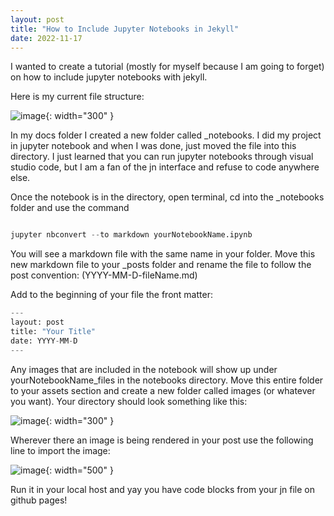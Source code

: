 ```yaml
---
layout: post 
title: "How to Include Jupyter Notebooks in Jekyll" 
date: 2022-11-17
---
```


I wanted to create a tutorial (mostly for myself because I am going to forget) on how to include jupyter notebooks with jekyll. 

Here is my current file structure: 

![image]({{site.url}}/assets/images/JupyterInJekyll_files/FileStructure.png){: width="300" }

In my docs folder I created a new folder called _notebooks. I did my project in jupyter notebook and when I was done, just moved the file into this directory. I just learned that you can run jupyter notebooks through visual studio code, but I am a fan of the jn interface and refuse to code anywhere else. 

Once the notebook is in the directory, open terminal, cd into the _notebooks folder and use the command 

```python 

jupyter nbconvert --to markdown yourNotebookName.ipynb

```

You will see a markdown file with the same name in your folder. Move this new markdown file to your _posts folder and rename the file to follow the post convention: (YYYY-MM-D-fileName.md)

Add to the beginning of your file the front matter: 

```python
---
layout: post 
title: "Your Title" 
date: YYYY-MM-D
--- 
```

Any images that are included in the notebook will show up under yourNotebookName_files in the notebooks directory. Move this entire folder to your assets section and create a new folder called images (or whatever you want). Your directory should look something like this: 

![image]({{site.url}}/assets/images/JupyterInJekyll_files/FileStructure2.png){: width="300" }

Wherever there an image is being rendered in your post use the following line to import the image: 

![image]({{site.url}}/assets/images/JupyterInJekyll_files/IncludeImage.png){: width="500" }

Run it in your local host and yay you have code blocks from your jn file on github pages! 

